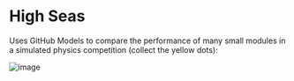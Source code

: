 # High Seas

Uses GitHub Models to compare the performance of many small modules in a simulated physics competition (collect the yellow dots):

![image](https://github.com/user-attachments/assets/9a4c1a88-a7f6-4ee0-8d75-9dde90ed383a)